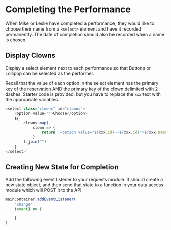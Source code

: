 # Completing the Performance

When Mike or Leslie have completed a performance, they would like to choose their name from a `<select>` element and have it recorded permanently. The date of completion should also be recorded when a name is chosen.

## Display Clowns

Display a select element next to each performance so that Buttons or Lollipop can be selected as the performer.

Recall that the value of each option in the select element has the primary key of the reservation AND the primary key of the clown delimited with 2 dashes. Starter code is provided, but you have to replace the `xxx` text with the appropriate variables.

```js
<select class="clowns" id="clowns">
    <option value="">Choose</option>
    ${
        clowns.map(
            clown => {
                return `<option value="${xxx.id}--${xxx.id}">${xxx.name}</option>`
            }
        ).join("")
    }
</select>`
```

## Creating New State for Completion

Add the following event listener to your requests module. It should create a new state object, and then send that state to a function in your data access module which will POST it to the API.

```js
mainContainer.addEventListener(
    "change",
    (event) => {

    }
)
```
